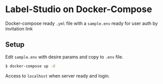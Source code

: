 # Label-Studio on Docker-Compose

Docker-compose ready `.yml` file with a `sample.env` ready for user auth by
invitation link

## Setup

Edit `sample.env` with desire params and copy to `.env` file.

```sh
$ docker-compose up -d
```

Access to `localhost` when server ready and login.
